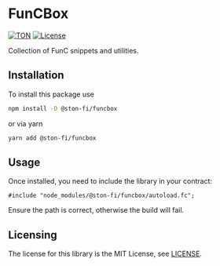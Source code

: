 # FunCBox
[![TON](https://img.shields.io/badge/based%20on-TON-blue)](https://ton.org/) [![License](https://img.shields.io/badge/license-MIT-brightgreen)](https://opensource.org/licenses/MIT)

Collection of FunC snippets and utilities.

## Installation
To install this package use
```bash
npm install -D @ston-fi/funcbox
```
or via yarn
```bash
yarn add @ston-fi/funcbox
```

## Usage
Once installed, you need to include the library in your contract:
```
#include "node_modules/@ston-fi/funcbox/autoload.fc";
```
Ensure the path is correct, otherwise the build will fail.

## Licensing
The license for this library is the MIT License, see [LICENSE](LICENSE).